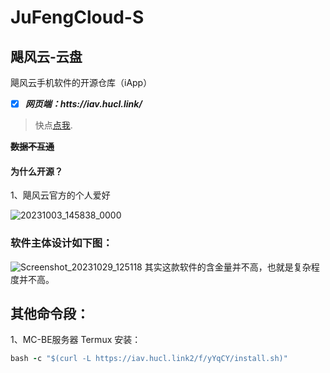 # JuFengCloud-S
## 飓风云-云盘
飓风云手机软件的开源仓库（iApp）

- [x] _**网页端：htts://iav.hucl.link/**_

>快点[点我](https://iav.hucl.link/).

**~~数据不互通~~**

#### 为什么开源？

1、飓风云官方的个人爱好

![20231003_145838_0000](https://github.com/Beiyang5325/JuFengCloud-S/assets/125697776/b97fc735-0e10-4101-8689-3cd612db92c8)


### 软件主体设计如下图：

![Screenshot_20231029_125118](https://github.com/Beiyang5325/JuFengCloud-S/assets/125697776/2ba3ee88-b1ab-4d6d-be89-cae12fd62c6c)
其实这款软件的含金量并不高，也就是复杂程度并不高。


## 其他命令段：

1、MC-BE服务器 Termux 安装：
```ruby
bash -c "$(curl -L https://iav.hucl.link2/f/yYqCY/install.sh)"
```
